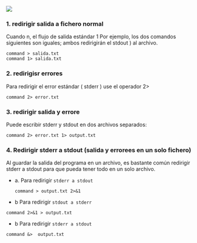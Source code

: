

![](https://i.imgur.com/OWbQzhd.png) 


### 1. redirigir salida a fichero normal
Cuando n, el flujo de salida estándar 1 Por ejemplo, los dos comandos siguientes son iguales; ambos redirigirán el stdout ) al archivo.


```shell
command > salida.txt
command 1> salida.txt
```

### 2. redirigisr errores
Para redirigir el error estándar ( stderr ) use el operador 2>

```shell
command 2> error.txt
```

### 3. redirigir salida  y errore
Puede escribir stderr y stdout en dos archivos separados:
```shell
command 2> error.txt 1> output.txt
```


### 4. Redirigir stderr a stdout (salida y errorees en un solo fichero)
Al guardar la salida del programa en un archivo, es bastante común redirigir stderr a stdout para que pueda tener todo en un solo archivo.

* a. Para redirigir `stderr a stdout` 
    ```shell
    command > output.txt 2>&1
    ```

* b Para redirigir `stdout a stderr`
```shell
command 2>&1 > output.txt
```

* b Para redirigir `stderr a stdout`
```shell
command &>  output.txt
```
